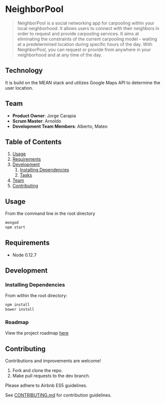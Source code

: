 # NeighborPool

> NeighborPool is a social networking app for carpooling within your local neighborhood. It allows users to connect with their neighbors in order to request and provide carpooling services. It aims at eliminating the constraints of the current carpooling model - waiting at a predetermined location during specific hours of the day. With NeighborPool, you can request or provide from anywhere in your neighborhood and at any time of the day.

## Technology

It is build on the MEAN stack and  utilizes Google Maps API to determine the user location. 

## Team

  - __Product Owner__: Jorge Carapia
  - __Scrum Master__: Arnoldo 
  - __Development Team Members__: Alberto, Mateo

## Table of Contents

1. [Usage](#Usage)
1. [Requirements](#requirements)
1. [Development](#development)
    1. [Installing Dependencies](#installing-dependencies)
    1. [Tasks](#tasks)
1. [Team](#team)
1. [Contributing](#contributing)

## Usage

From the command line in the root directory

```sh
mongod
npm start
```

## Requirements

- Node 0.12.7

## Development

### Installing Dependencies

From within the root directory:

```sh
npm install
bower install
```

### Roadmap

View the project roadmap [here](LINK_TO_PROJECT_ISSUES)


## Contributing
Contributions and improvements are welcome!
1. Fork and clone the repo.
2. Make pull requests to the dev branch.

Please adhere to Airbnb ES5 guidelines.

See [CONTRIBUTING.md](https://github.com/unexpected-lion/ourglass/blob/master/contributing.md) for contribution guidelines.

